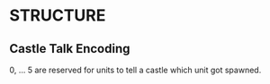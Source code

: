 # STRUCTURE

## Castle Talk Encoding
0, ... 5 are reserved for units to tell a castle which unit got spawned.